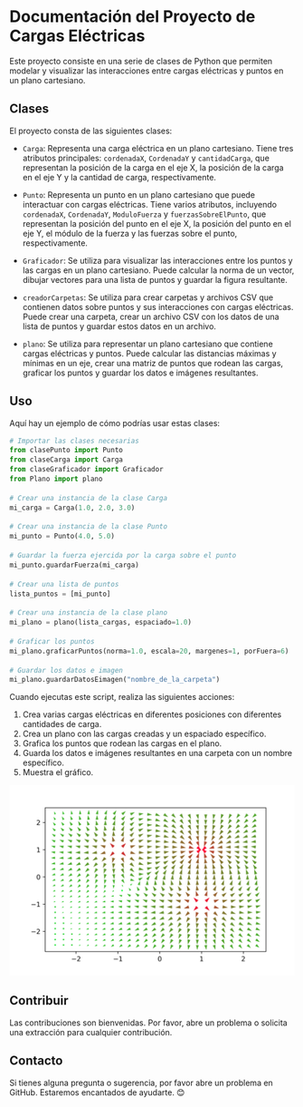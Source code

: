 # Documentación del Proyecto de Cargas Eléctricas

Este proyecto consiste en una serie de clases de Python que permiten modelar y visualizar las interacciones entre cargas eléctricas y puntos en un plano cartesiano.

## Clases

El proyecto consta de las siguientes clases:

- `Carga`: Representa una carga eléctrica en un plano cartesiano. Tiene tres atributos principales: `cordenadaX`, `CordenadaY` y `cantidadCarga`, que representan la posición de la carga en el eje X, la posición de la carga en el eje Y y la cantidad de carga, respectivamente.

- `Punto`: Representa un punto en un plano cartesiano que puede interactuar con cargas eléctricas. Tiene varios atributos, incluyendo `cordenadaX`, `CordenadaY`, `ModuloFuerza` y `fuerzasSobreElPunto`, que representan la posición del punto en el eje X, la posición del punto en el eje Y, el módulo de la fuerza y las fuerzas sobre el punto, respectivamente.

- `Graficador`: Se utiliza para visualizar las interacciones entre los puntos y las cargas en un plano cartesiano. Puede calcular la norma de un vector, dibujar vectores para una lista de puntos y guardar la figura resultante.

- `creadorCarpetas`: Se utiliza para crear carpetas y archivos CSV que contienen datos sobre puntos y sus interacciones con cargas eléctricas. Puede crear una carpeta, crear un archivo CSV con los datos de una lista de puntos y guardar estos datos en un archivo.

- `plano`: Se utiliza para representar un plano cartesiano que contiene cargas eléctricas y puntos. Puede calcular las distancias máximas y mínimas en un eje, crear una matriz de puntos que rodean las cargas, graficar los puntos y guardar los datos e imágenes resultantes.

## Uso

Aquí hay un ejemplo de cómo podrías usar estas clases:

```python
# Importar las clases necesarias
from clasePunto import Punto
from claseCarga import Carga
from claseGraficador import Graficador
from Plano import plano

# Crear una instancia de la clase Carga
mi_carga = Carga(1.0, 2.0, 3.0)

# Crear una instancia de la clase Punto
mi_punto = Punto(4.0, 5.0)

# Guardar la fuerza ejercida por la carga sobre el punto
mi_punto.guardarFuerza(mi_carga)

# Crear una lista de puntos
lista_puntos = [mi_punto]

# Crear una instancia de la clase plano
mi_plano = plano(lista_cargas, espaciado=1.0)

# Graficar los puntos
mi_plano.graficarPuntos(norma=1.0, escala=20, margenes=1, porFuera=6)

# Guardar los datos e imagen
mi_plano.guardarDatosEimagen("nombre_de_la_carpeta")
```

Cuando ejecutas este script, realiza las siguientes acciones:

1. Crea varias cargas eléctricas en diferentes posiciones con diferentes cantidades de carga.
2. Crea un plano con las cargas creadas y un espaciado específico.
3. Grafica los puntos que rodean las cargas en el plano.
4. Guarda los datos e imágenes resultantes en una carpeta con un nombre específico.
5. Muestra el gráfico.
   <div style="text-align:center">

  <img 
    src="./ejem/ejem.png" 
    altern = "Grafica generada con el programa con 3 cargas, 2 positivas y 1 negativa con rojo donde el campo electric es mas fuerte y verde donde es mas debil"
    width="800"/>
</div>

## Contribuir

Las contribuciones son bienvenidas. Por favor, abre un problema o solicita una extracción para cualquier contribución.

## Contacto

Si tienes alguna pregunta o sugerencia, por favor abre un problema en GitHub. Estaremos encantados de ayudarte. 😊
